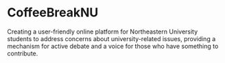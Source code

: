 # CoffeeBreakNU
Creating a user-friendly online platform for Northeastern University students to address concerns about university-related issues, providing a mechanism for active debate and a voice for those who have something to contribute.
